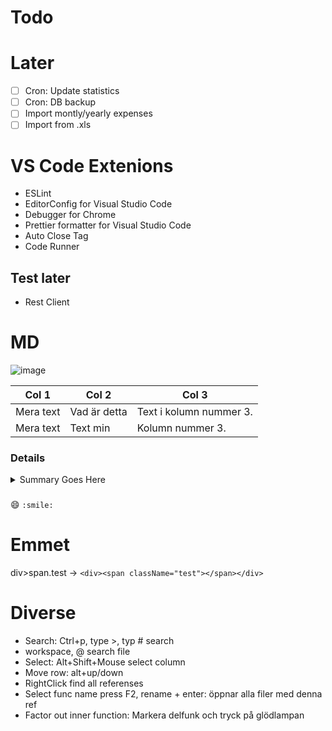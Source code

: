 # Todo



# Later

* [ ] Cron: Update statistics
* [ ] Cron: DB backup
* [ ] Import montly/yearly expenses
* [ ] Import from .xls

# VS Code Extenions
* ESLint
* EditorConfig for Visual Studio Code
* Debugger for Chrome
* Prettier formatter for Visual Studio Code
* Auto Close Tag
* Code Runner

## Test later
* Rest Client


# MD

![image](./public/favicon.ico)

| Col 1     | Col 2        | Col 3                   |
| --------- | ------------ | ----------------------- |
| Mera text | Vad är detta | Text i kolumn nummer 3. |
| Mera text | Text min     | Kolumn nummer 3.        |

### Details

<details>
 <summary>Summary Goes Here</summary>
This is hidden, collapsable content...

```js
function processPrice(rawPrice) {
  let [, unitPrice] = PRICE_REGEX.exec(rawPrice);
  let unit = rawPrice
    .replace(unitPrice, "")
    .replace(/[^A-Za-z]/g, "")
    .trim();
  return { unitPrice: parseFloat(unitPrice), unit };
}
```

</details>

###

:smile: `:smile:`

# Emmet

div>span.test -> `<div><span className="test"></span></div>`

# Diverse

* Search: Ctrl+p, type >, typ # search
* workspace, @ search file
* Select: Alt+Shift+Mouse select column
* Move row: alt+up/down
* RightClick find all referenses
* Select func name press F2, rename + enter: öppnar alla filer med denna ref
* Factor out inner function: Markera delfunk och tryck på glödlampan
